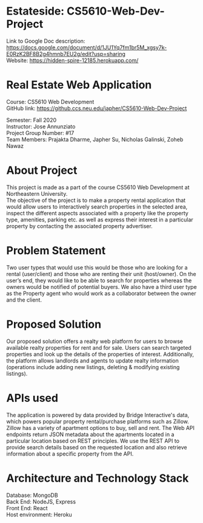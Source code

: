 # Estateside: CS5610-Web-Dev-Project


Link to Google Doc description: https://docs.google.com/document/d/1JU1Yq7fm1br5M_xgsy7k-E0RzK2BF8B2g4hmnb7EU2g/edit?usp=sharing  
Website: https://hidden-spire-12185.herokuapp.com/ 


# Real Estate Web Application  
Course: CS5610 Web Development  
GitHub link: https://github.ccs.neu.edu/japher/CS5610-Web-Dev-Project  

Semester: Fall 2020  
Instructor: Jose Annunziato  
Project Group Number: #17  
Team Members: Prajakta Dharme, Japher Su, Nicholas Galinski, Zoheb Nawaz  
# About Project  
This project is made as a part of the course CS5610 Web Development at Northeastern University.   
The objective of the project is to make a property rental application that would allow users to interactively search properties in the selected area, inspect the different aspects associated with a property like the property type, amenities, parking etc. as well as express their interest in a particular property by contacting the associated property advertiser.  
# Problem Statement  
Two user types that would use this would be those who are looking for a rental (user/client) and those who are renting their unit (host/owner). On the user’s end, they would like to be able to search for properties whereas the owners would be notified of potential buyers. We also have a third user type as the Property agent who would work as a collaborator between the owner and the client.  
# Proposed Solution  
Our proposed solution offers a realty web platform for users to browse available realty properties for rent and for sale. Users can search targeted properties and look up the details of the properties of interest. Additionally, the platform allows landlords and agents to update realty information (operations include adding new listings, deleting & modifying existing listings).    
# APIs used  
The application is powered by data provided by Bridge Interactive's data, which powers popular 
property rental/purchase platforms such as Zillow. 
Zillow has a variety of apartment options to buy, sell and rent. The Web API endpoints return JSON metadata about the apartments located in a particular location based on REST principles. 
We use the REST API to provide search details based on the requested location and also retrieve
 information about a specific property from the API.
 
# Architecture and Technology Stack  
Database: MongoDB  
Back End: NodeJS, Express  
Front End: React  
Host environment: Heroku  
